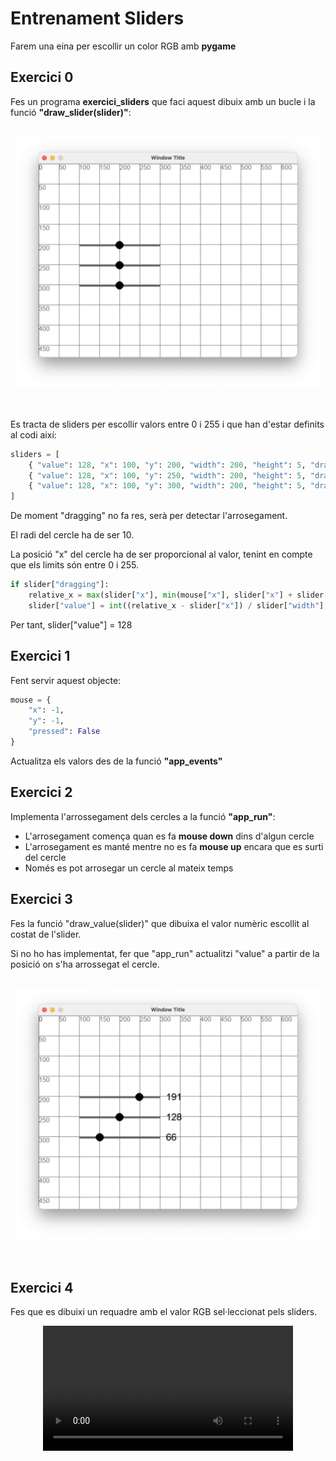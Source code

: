 # Entrenament Sliders

Farem una eina per escollir un color RGB amb **pygame**

## Exercici 0

Fes un programa **exercici_sliders** que faci aquest dibuix amb un bucle i la funció **"draw_slider(slider)"**:

<br/>
<center><img src="./assets/exercici_sliders00.png" style="max-height: 400px" alt="">
<br/></center>
<br/>
<br/>

Es tracta de sliders per escollir valors entre 0 i 255 i que han d'estar definits al codi així:
```python
sliders = [
    { "value": 128, "x": 100, "y": 200, "width": 200, "height": 5, "dragging": False, "radius": 10 },
    { "value": 128, "x": 100, "y": 250, "width": 200, "height": 5, "dragging": False, "radius": 10 },
    { "value": 128, "x": 100, "y": 300, "width": 200, "height": 5, "dragging": False, "radius": 10 }
]
```
De moment "dragging" no fa res, serà per detectar l'arrosegament.

El radi del cercle ha de ser 10.

La posició "x" del cercle ha de ser proporcional al valor, tenint en compte que els limits són entre 0 i 255. 
```python
if slider["dragging"]:
    relative_x = max(slider["x"], min(mouse["x"], slider["x"] + slider["width"]))
    slider["value"] = int((relative_x - slider["x"]) / slider["width"] * 255)
```
Per tant, slider["value"] = 128

## Exercici 1

Fent servir aquest objecte:
```python
mouse = { 
    "x": -1, 
    "y": -1,
    "pressed": False
}
```
Actualitza els valors des de la funció **"app_events"**

## Exercici 2

Implementa l'arrossegament dels cercles a la funció **"app_run"**:

- L'arrosegament comença quan es fa **mouse down** dins d'algun cercle
- L'arrosegament es manté mentre no es fa **mouse up** encara que es surti del cercle
- Només es pot arrosegar un cercle al mateix temps

## Exercici 3

Fes la funció "draw_value(slider)" que dibuixa el valor numèric escollit al costat de l'slider.

Si no ho has implementat, fer que "app_run" actualitzi "value" a partir de la posició on s'ha arrossegat el cercle.

<br/>
<center><img src="./assets/exercici_sliders01.png" style="max-height: 400px" alt="">
<br/></center>
<br/>
<br/>

## Exercici 4

Fes que es dibuixi un requadre amb el valor RGB sel·leccionat pels sliders.

<center>
<video width="100%" controls allowfullscreen style="max-width: 90%; width: 400px; max-height: 250px">
  <source src="./assets/exercici_sliders02.mov" type="video/mp4">
</video>
</center>
<br/>
